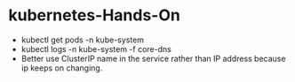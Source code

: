 # kubernetes-Hands-On
  - kubectl get pods -n kube-system
  - kubectl logs  -n kube-system  -f core-dns
  - Better use ClusterIP name in the service rather than IP address because ip keeps on changing.
    
